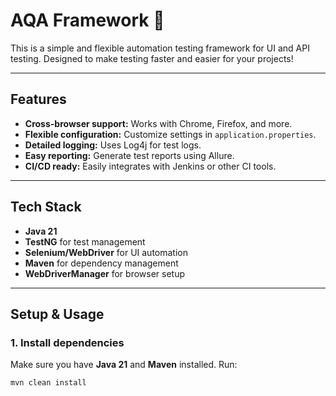 # AQA Framework 🚀

This is a simple and flexible automation testing framework for UI and API testing. Designed to make testing faster and easier for your projects!

---

## Features

- **Cross-browser support:** Works with Chrome, Firefox, and more.  
- **Flexible configuration:** Customize settings in `application.properties`.  
- **Detailed logging:** Uses Log4j for test logs.  
- **Easy reporting:** Generate test reports using Allure.  
- **CI/CD ready:** Easily integrates with Jenkins or other CI tools.  

---

## Tech Stack

- **Java 21**  
- **TestNG** for test management  
- **Selenium/WebDriver** for UI automation  
- **Maven** for dependency management  
- **WebDriverManager** for browser setup  

---

## Setup & Usage

### 1. Install dependencies  
Make sure you have **Java 21** and **Maven** installed. Run:  
```bash
mvn clean install
